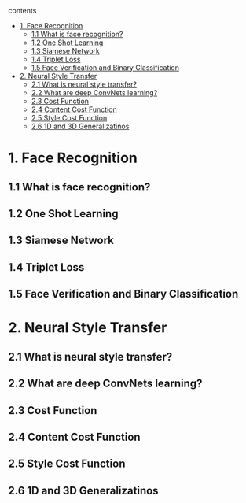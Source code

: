 contents

<!-- TOC -->

- [1. Face Recognition](#1-face-recognition)
    - [1.1 What is face recognition?](#11-what-is-face-recognition)
    - [1.2 One Shot Learning](#12-one-shot-learning)
    - [1.3 Siamese Network](#13-siamese-network)
    - [1.4 Triplet Loss](#14-triplet-loss)
    - [1.5 Face Verification and Binary Classification](#15-face-verification-and-binary-classification)
- [2. Neural Style Transfer](#2-neural-style-transfer)
    - [2.1 What is neural style transfer?](#21-what-is-neural-style-transfer)
    - [2.2 What are deep ConvNets learning?](#22-what-are-deep-convnets-learning)
    - [2.3 Cost Function](#23-cost-function)
    - [2.4 Content Cost Function](#24-content-cost-function)
    - [2.5 Style Cost Function](#25-style-cost-function)
    - [2.6 1D and 3D Generalizatinos](#26-1d-and-3d-generalizatinos)

<!-- /TOC -->

# 1. Face Recognition

## 1.1 What is face recognition?

## 1.2 One Shot Learning

## 1.3 Siamese Network

## 1.4 Triplet Loss

## 1.5 Face Verification and Binary Classification

# 2. Neural Style Transfer

## 2.1 What is neural style transfer?

## 2.2 What are deep ConvNets learning?

## 2.3 Cost Function

## 2.4 Content Cost Function

## 2.5 Style Cost Function

## 2.6 1D and 3D Generalizatinos
